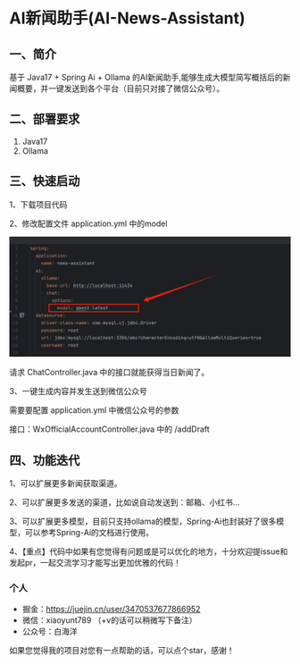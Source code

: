 # AI新闻助手(AI-News-Assistant)

## 一、简介

基于 Java17 + Spring Ai + Ollama 的AI新闻助手,能够生成大模型简写概括后的新闻概要，并一键发送到各个平台（目前只对接了微信公众号）。

## 二、部署要求

1. Java17
2. Ollama
## 三、快速启动
1、下载项目代码

2、修改配置文件 application.yml 中的model

![image](./document/image/model-config.png)

请求 ChatController.java 中的接口就能获得当日新闻了。

3、一键生成内容并发生送到微信公众号

需要要配置 application.yml 中微信公众号的参数

接口：WxOfficialAccountController.java 中的 /addDraft 

## 四、功能迭代

1、可以扩展更多新闻获取渠道。

2、可以扩展更多发送的渠道，比如说自动发送到：邮箱、小红书...

3、可以扩展更多模型，目前只支持ollama的模型，Spring-Ai也封装好了很多模型，可以参考Spring-Ai的文档进行使用。

4、【重点】代码中如果有您觉得有问题或是可以优化的地方，十分欢迎提issue和发起pr，一起交流学习才能写出更加优雅的代码！

### 个人
- 掘金：https://juejin.cn/user/3470537677866952
- 微信：xiaoyunt789 （+v的话可以稍微写下备注）
- 公众号：白海洋

如果您觉得我的项目对您有一点帮助的话，可以点个star，感谢！